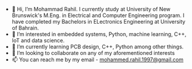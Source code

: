 - 👋 Hi, I’m Mohammad Rahil. I currently study at University of New Brunswick's M.Eng. in Electrical and Computer Engineering program. I have completed my Bachelors in ELectronics Engineering at University of Bahrain.
- 👀 I’m interested in embedded systems, Python, machine learning, C++, IoT and data science. 
- 🌱 I’m currently learning PCB design, C++, Python among other things.
- 💞️ I’m looking to collaborate on any of my aforementioned interests
- 📫 You can reach me by my email - mohammed.rahil.1997@gmail.com
